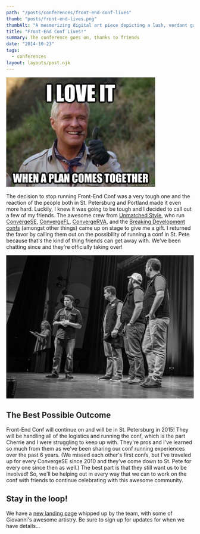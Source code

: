 ```yaml
---
path: "/posts/conferences/front-end-conf-lives"
thumb: "posts/front-end-lives.png"
thumbAlt: "A mesmerizing digital art piece depicting a lush, verdant garden coming back to life after a long, cold winter. The once barren landscape is now a riot of colors, with fresh leaves and blossoming flowers reaching up towards the sky. The scene is set at sunrise, with the first rays of sunlight peeking through the trees, casting a warm glow over the garden. The viewer is positioned at a bird's eye view, allowing for a panoramic view of the garden's transformation. The air is filled with the sound of chirping birds, buzzing bees, and rustling leaves, adding to the sense of renewal and rebirth. The image captures the beauty of the natural world awakening from its slumber, a powerful metaphor for the cyclical nature of life and the unstoppable force of renewal --v 5 --ar 3:2"
title: "Front-End Conf Lives!"
summary: The conference goes on, thanks to friends
date: "2014-10-23"
tags:
  - conferences
layout: layouts/post.njk
---
```


![](/img/posts/conferences/front-end-conf-lives/plan-comes-together.jpg)

The decision to stop running Front-End Conf was a very tough one and the reaction of the people both in St. Petersburg and Portland made it even more hard. Luckily, I knew it was going to be tough and I decided to call out a few of my friends. The awesome crew from [Unmatched Style](http://unmatchedstyle.com/), who run [ConvergeSE](http://convergese.com/), [ConvergeFL](http://convergefl.com/), [ConvergeRVA](http://convergerva.com/), and the [Breaking Development confs](https://bdconf.com/) (amongst other things) came up on stage to give me a gift. I returned the favor by calling them out on the possibility of running a conf in St. Pete because that's the kind of thing friends can get away with. We've been chatting since and they're officially taking over!

![](/img/posts/conferences/front-end-conf-lives/converge-crew.jpg)

## The Best Possible Outcome

Front-End Conf will continue on and will be in St. Petersburg in 2015! They will be handling all of the logistics and running the conf, which is the part Cherrie and I were struggling to keep up with. They're pros and I've learned so much from them as we've been sharing our conf running experiences over the past 6 years. (We missed each other's first confs, but I've traveled up for every ConvergeSE since 2010 and they've come down to St. Pete for every one since then as well.) The best part is that they still want us to be involved! So, we'll be helping out in every way that we can to work on the conf with friends to continue celebrating with this awesome community.

## Stay in the loop!

We have a [new landing page](http://frontendconf.com) whipped up by the team, with some of Giovanni's awesome artistry. Be sure to sign up for updates for when we have details...
